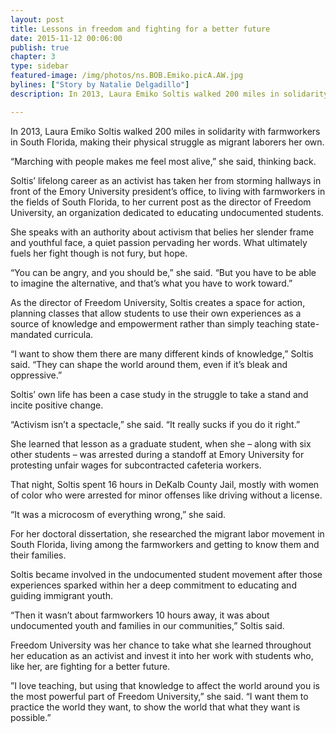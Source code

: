 ```yaml
---
layout: post
title: Lessons in freedom and fighting for a better future
date: 2015-11-12 00:06:00
publish: true
chapter: 3
type: sidebar
featured-image: /img/photos/ns.BOB.Emiko.picA.AW.jpg
bylines: ["Story by Natalie Delgadillo"]
description: In 2013, Laura Emiko Soltis walked 200 miles in solidarity with farmworkers in South Florida, making their physical struggle as migrant laborers her own.

---
```


In 2013, Laura Emiko Soltis walked 200 miles in solidarity with farmworkers in South Florida, making their physical struggle as migrant laborers her own.

“Marching with people makes me feel most alive,” she said, thinking back. 

Soltis’ lifelong career as an activist has taken her from storming hallways in front of the Emory University president’s office, to living with farmworkers in the fields of South Florida, to her current post as the director of Freedom University, an organization dedicated to educating undocumented students.

She speaks with an authority about activism that belies her slender frame and youthful face, a quiet passion pervading her words. What ultimately fuels her fight though is not fury, but hope. 

“You can be angry, and you should be,” she said. “But you have to be able to imagine the alternative, and that’s what you have to work toward.”

As the director of Freedom University, Soltis creates a space for action, planning classes that allow students to use their own experiences as a source of knowledge and empowerment rather than simply teaching state-mandated curricula.

“I want to show them there are many different kinds of knowledge,” Soltis said. “They can shape the world around them, even if it’s bleak and oppressive.”

Soltis’ own life has been a case study in the struggle to take a stand and incite positive change.

“Activism isn’t a spectacle,” she said. “It really sucks if you do it right.”

She learned that lesson as a graduate student, when she – along with six other students – was arrested during a standoff at Emory University for protesting unfair wages for subcontracted cafeteria workers.

That night, Soltis spent 16 hours in DeKalb County Jail, mostly with women of color who were arrested for minor offenses like driving without a license.

“It was a microcosm of everything wrong,” she said.

For her doctoral dissertation, she researched the migrant labor movement in South Florida, living among the farmworkers and getting to know them and their families.

Soltis became involved in the undocumented student movement after those experiences sparked within her a deep commitment to educating and guiding immigrant youth. 

“Then it wasn’t about farmworkers 10 hours away, it was about undocumented youth and families in our communities,” Soltis said.

Freedom University was her chance to take what she learned throughout her education as an activist and invest it into her work with students who, like her, are fighting for a better future.

”I love teaching, but using that knowledge to affect the world around you is the most powerful part of Freedom University,” she said. “I want them to practice the world they want, to show the world that what they want is possible.” 
